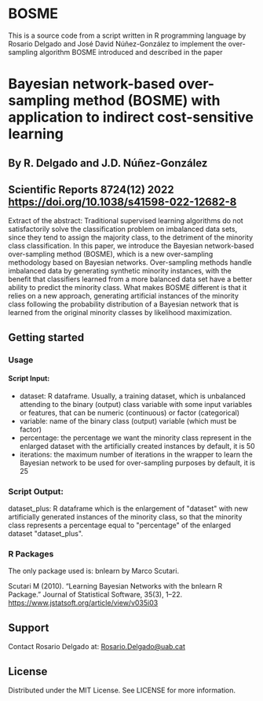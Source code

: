 # BOSME
This is a source code from a script written in R programming language by Rosario Delgado and José David Núñez-González 
to implement the over-sampling algorithm BOSME introduced and described in the paper 

# Bayesian network-based over-sampling method (BOSME) with application to indirect cost-sensitive learning
## By R. Delgado and J.D. Núñez-González
## Scientific Reports 8724(12) 2022 https://doi.org/10.1038/s41598-022-12682-8

Extract of the abstract:
Traditional supervised learning algorithms do not satisfactorily solve the classification problem on imbalanced data sets, 
since they tend to assign the majority class, to the detriment of the minority class classification. In this paper, 
we introduce the Bayesian network-based over-sampling method (BOSME), which is a new over-sampling methodology based on Bayesian networks. 
Over-sampling methods handle imbalanced data by generating synthetic minority instances, with the benefit that classifiers learned 
from a more balanced data set have a better ability to predict the minority class. What makes BOSME different is that it relies on a new approach, 
generating artificial instances of the minority class following the probability distribution of a Bayesian network that is learned 
from the original minority classes by likelihood maximization. 

## Getting started
### Usage 
#### Script Input: 
- dataset: R dataframe. Usually, a training dataset, which is unbalanced attending to the binary (output) class variable
           with some input variables or features, that can be numeric (continuous) or factor (categorical)
- variable: name of the binary class (output) variable (which must be factor)
- percentage: the percentage we want the minority class represent in the enlarged dataset with the artificially created instances
              by default, it is 50
- iterations: the maximum number of iterations in the wrapper to learn the Bayesian network to be used for over-sampling purposes
              by default, it is 25  

### Script Output:  
dataset_plus: R dataframe which is the enlargement of "dataset" with new artificially generated instances of the minority class, 
              so that the minority class represents a percentage equal to "percentage" of the enlarged dataset "dataset_plus".

### R Packages
The only package used is: bnlearn by Marco Scutari.

Scutari M (2010). “Learning Bayesian Networks with the bnlearn R Package.” Journal of Statistical Software, 35(3), 1–22.
https://www.jstatsoft.org/article/view/v035i03

## Support
Contact Rosario Delgado at: Rosario.Delgado@uab.cat

## License
Distributed under the MIT License. See LICENSE for more information.
